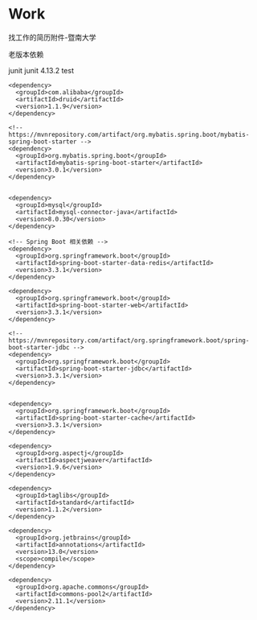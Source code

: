 # Work
找工作的简历附件-暨南大学

老版本依赖

<dependency>
      <groupId>junit</groupId>
      <artifactId>junit</artifactId>
      <version>4.13.2</version>
      <scope>test</scope>
    </dependency>

    <dependency>
      <groupId>com.alibaba</groupId>
      <artifactId>druid</artifactId>
      <version>1.1.9</version>
    </dependency>

    <!-- https://mvnrepository.com/artifact/org.mybatis.spring.boot/mybatis-spring-boot-starter -->
    <dependency>
      <groupId>org.mybatis.spring.boot</groupId>
      <artifactId>mybatis-spring-boot-starter</artifactId>
      <version>3.0.1</version>
    </dependency>


    <dependency>
      <groupId>mysql</groupId>
      <artifactId>mysql-connector-java</artifactId>
      <version>8.0.30</version>
    </dependency>

    <!-- Spring Boot 相关依赖 -->
    <dependency>
      <groupId>org.springframework.boot</groupId>
      <artifactId>spring-boot-starter-data-redis</artifactId>
      <version>3.3.1</version>
    </dependency>

    <dependency>
      <groupId>org.springframework.boot</groupId>
      <artifactId>spring-boot-starter-web</artifactId>
      <version>3.3.1</version>
    </dependency>

    <!-- https://mvnrepository.com/artifact/org.springframework.boot/spring-boot-starter-jdbc -->
    <dependency>
      <groupId>org.springframework.boot</groupId>
      <artifactId>spring-boot-starter-jdbc</artifactId>
      <version>3.3.1</version>
    </dependency>


    <dependency>
      <groupId>org.springframework.boot</groupId>
      <artifactId>spring-boot-starter-cache</artifactId>
      <version>3.3.1</version>
    </dependency>

    <dependency>
      <groupId>org.aspectj</groupId>
      <artifactId>aspectjweaver</artifactId>
      <version>1.9.6</version>
    </dependency>

    <dependency>
      <groupId>taglibs</groupId>
      <artifactId>standard</artifactId>
      <version>1.1.2</version>
    </dependency>

    <dependency>
      <groupId>org.jetbrains</groupId>
      <artifactId>annotations</artifactId>
      <version>13.0</version>
      <scope>compile</scope>
    </dependency>

    <dependency>
      <groupId>org.apache.commons</groupId>
      <artifactId>commons-pool2</artifactId>
      <version>2.11.1</version>
    </dependency>